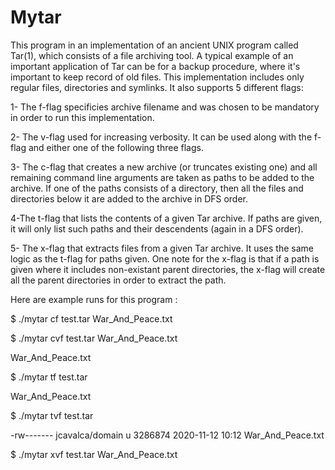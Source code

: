 # Mytar


This program in an implementation of an ancient UNIX program called Tar(1), which consists of a file archiving tool. A typical example of an important application of Tar can be for a backup procedure, where it's important to keep record of old files. This implementation includes only regular files, directories and symlinks. It also supports 5 different flags:

1- The f-flag specificies archive filename and was chosen to be mandatory in order to run this implementation. 

2- The v-flag used for increasing verbosity. It can be used along with the f-flag and either one of the following three flags.

3- The c-flag that creates a new archive (or truncates existing one) and all remaining command line arguments are taken as paths to be added to the archive. If one of the paths consists of a directory, then all the files and directories below it are added to the archive in DFS order. 

4-The t-flag that lists the contents of a given Tar archive. If paths are given, it will only list such paths and their descendents (again in a DFS order). 

5- The x-flag that extracts files from a given Tar archive. It uses the same logic as the t-flag for paths given. One note for the x-flag is that if a path is given where it includes non-existant parent directories, the x-flag will create all the parent directories in order to extract the path. 

Here are example runs for this program :

 $ ./mytar cf test.tar War_And_Peace.txt 
 
 $ ./mytar cvf test.tar War_And_Peace.txt 

War_And_Peace.txt

 $ ./mytar tf test.tar 

War_And_Peace.txt 

 $ ./mytar tvf test.tar 
 
-rw------- jcavalca/domain u        3286874 2020-11-12 10:12 War_And_Peace.txt 

 $ ./mytar xvf test.tar 
War_And_Peace.txt



